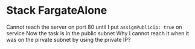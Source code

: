# Stack FargateAlone

Cannot reach the server on port 80 until I put `assignPublicIp: true` on service
Now the task is in the public subnet
Why I cannot reach it when it was on the pirvate subnet by using the private IP? 
